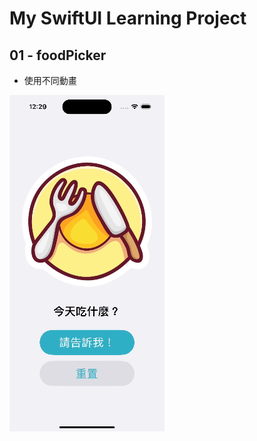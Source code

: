 # My SwiftUI Learning Project

## 01 - foodPicker

* 使用不同動畫

![image](https://github.com/ArielKoKo/SwiftUI/blob/main/PHOTO%20%26%20GIF/foodPickerAnimation.gif)

